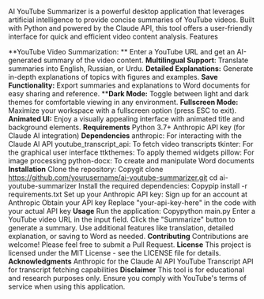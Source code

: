AI YouTube Summarizer is a powerful desktop application that leverages artificial intelligence to provide concise summaries of YouTube videos. Built with Python and powered by the Claude API, this tool offers a user-friendly interface for quick and efficient video content analysis.
Features

**YouTube Video Summarization: **
Enter a YouTube URL and get an AI-generated summary of the video content.
**Multilingual Support**: Translate summaries into English, Russian, or Urdu.
**Detailed Explanations:** Generate in-depth explanations of topics with figures and examples.
**Save Functionality:** Export summaries and explanations to Word documents for easy sharing and reference.
****Dark Mode:**  Toggle between light and dark themes for comfortable viewing in any environment.
**Fullscreen Mode:**  Maximize your workspace with a fullscreen option (press ESC to exit).
**Animated UI:** Enjoy a visually appealing interface with animated title and background elements.
**Requirements**
Python 3.7+
Anthropic API key (for Claude AI integration)
**Dependencies**
anthropic: For interacting with the Claude AI API
youtube_transcript_api: To fetch video transcripts
tkinter: For the graphical user interface
ttkthemes: To apply themed widgets
pillow: For image processing
python-docx: To create and manipulate Word documents
**Installation**
Clone the repository:
Copygit clone https://github.com/yourusername/ai-youtube-summarizer.git
cd ai-youtube-summarizer
Install the required dependencies:
Copypip install -r requirements.txt
Set up your Anthropic API key:
Sign up for an account at Anthropic
Obtain your API key
Replace "your-api-key-here" in the code with your actual API key
**Usage**
Run the application:
Copypython main.py
Enter a YouTube video URL in the input field.
Click the "Summarize" button to generate a summary.
Use additional features like translation, detailed explanation, or saving to Word as needed.
**Contributing**
Contributions are welcome! Please feel free to submit a Pull Request.
**License**
This project is licensed under the MIT License - see the LICENSE file for details.
**Acknowledgments**
Anthropic for the Claude AI API
YouTube Transcript API for transcript fetching capabilities
**Disclaimer**
This tool is for educational and research purposes only. Ensure you comply with YouTube's terms of service when using this application.
